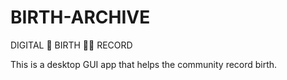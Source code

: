 # BIRTH-ARCHIVE
DIGITAL 💾 BIRTH 🤱🏾 RECORD

This is a desktop GUI app that helps the community record birth.
